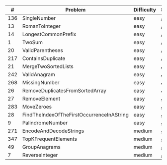 | # | Problem | Difficulty | Solution |
|---|---------|------------|----------|
| 136 | SingleNumber | easy | [Java](src/easy/_136_SingleNumber.java) |
| 13 | RomanToInteger | easy | [Java](src/easy/_13_RomanToInteger.java) |
| 14 | LongestCommonPrefix | easy | [Java](src/easy/_14_LongestCommonPrefix.java) |
| 1 | TwoSum | easy | [Java](src/easy/_1_TwoSum.java) |
| 20 | ValidParentheses | easy | [Java](src/easy/_20_ValidParentheses.java) |
| 217 | ContainsDuplicate | easy | [Java](src/easy/_217_ContainsDuplicate.java) |
| 21 | MergeTwoSortedLists | easy | [Java](src/easy/_21_MergeTwoSortedLists.java) |
| 242 | ValidAnagram | easy | [Java](src/easy/_242_ValidAnagram.java) |
| 268 | MissingNumber | easy | [Java](src/easy/_268_MissingNumber.java) |
| 26 | RemoveDuplicatesFromSortedArray | easy | [Java](src/easy/_26_RemoveDuplicatesFromSortedArray.java) |
| 27 | RemoveElement | easy | [Java](src/easy/_27_RemoveElement.java) |
| 283 | MoveZeroes | easy | [Java](src/easy/_283_MoveZeroes.java) |
| 28 | FindTheIndexOfTheFirstOccurrenceInAString | easy | [Java](src/easy/_28_FindTheIndexOfTheFirstOccurrenceInAString.java) |
| 9 | PalindromeNumber | easy | [Java](src/easy/_9_PalindromeNumber.java) |
| 271 | EncodeAndDecodeStrings | medium | [Java](src/medium/_271_EncodeAndDecodeStrings.java) |
| 347 | TopKFrequentElements | medium | [Java](src/medium/_347_TopKFrequentElements.java) |
| 49 | GroupAnagrams | medium | [Java](src/medium/_49_GroupAnagrams.java) |
| 7 | ReverseInteger | medium | [Java](src/medium/_7_ReverseInteger.java) |
